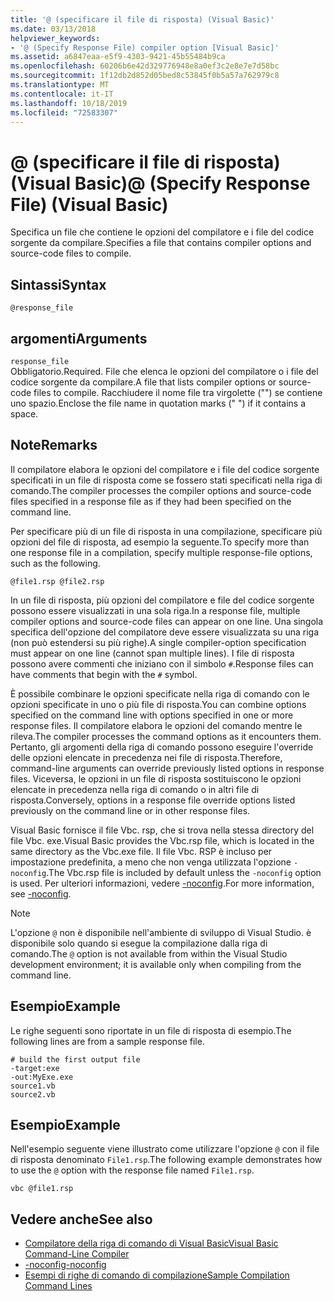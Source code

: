 ```yaml
---
title: '@ (specificare il file di risposta) (Visual Basic)'
ms.date: 03/13/2018
helpviewer_keywords:
- '@ (Specify Response File) compiler option [Visual Basic]'
ms.assetid: a6847eaa-e5f9-4303-9421-45b55484b9ca
ms.openlocfilehash: 60206b6e42d329776948e8a0ef3c2e8e7e7d58bc
ms.sourcegitcommit: 1f12db2d852d05bed8c53845f0b5a57a762979c8
ms.translationtype: MT
ms.contentlocale: it-IT
ms.lasthandoff: 10/18/2019
ms.locfileid: "72583307"
---
```

# <a name="-specify-response-file-visual-basic"></a><span data-ttu-id="832fc-102">@ (specificare il file di risposta) (Visual Basic)</span><span class="sxs-lookup"><span data-stu-id="832fc-102">@ (Specify Response File) (Visual Basic)</span></span>

<span data-ttu-id="832fc-103">Specifica un file che contiene le opzioni del compilatore e i file del codice sorgente da compilare.</span><span class="sxs-lookup"><span data-stu-id="832fc-103">Specifies a file that contains compiler options and source-code files to compile.</span></span>

## <a name="syntax"></a><span data-ttu-id="832fc-104">Sintassi</span><span class="sxs-lookup"><span data-stu-id="832fc-104">Syntax</span></span>

```console
@response_file
```

## <a name="arguments"></a><span data-ttu-id="832fc-105">argomenti</span><span class="sxs-lookup"><span data-stu-id="832fc-105">Arguments</span></span>

`response_file`  
<span data-ttu-id="832fc-106">Obbligatorio.</span><span class="sxs-lookup"><span data-stu-id="832fc-106">Required.</span></span> <span data-ttu-id="832fc-107">File che elenca le opzioni del compilatore o i file del codice sorgente da compilare.</span><span class="sxs-lookup"><span data-stu-id="832fc-107">A file that lists compiler options or source-code files to compile.</span></span> <span data-ttu-id="832fc-108">Racchiudere il nome file tra virgolette ("") se contiene uno spazio.</span><span class="sxs-lookup"><span data-stu-id="832fc-108">Enclose the file name in quotation marks (" ") if it contains a space.</span></span>

## <a name="remarks"></a><span data-ttu-id="832fc-109">Note</span><span class="sxs-lookup"><span data-stu-id="832fc-109">Remarks</span></span>

<span data-ttu-id="832fc-110">Il compilatore elabora le opzioni del compilatore e i file del codice sorgente specificati in un file di risposta come se fossero stati specificati nella riga di comando.</span><span class="sxs-lookup"><span data-stu-id="832fc-110">The compiler processes the compiler options and source-code files specified in a response file as if they had been specified on the command line.</span></span>

<span data-ttu-id="832fc-111">Per specificare più di un file di risposta in una compilazione, specificare più opzioni del file di risposta, ad esempio la seguente.</span><span class="sxs-lookup"><span data-stu-id="832fc-111">To specify more than one response file in a compilation, specify multiple response-file options, such as the following.</span></span>

```console
@file1.rsp @file2.rsp
```

<span data-ttu-id="832fc-112">In un file di risposta, più opzioni del compilatore e file del codice sorgente possono essere visualizzati in una sola riga.</span><span class="sxs-lookup"><span data-stu-id="832fc-112">In a response file, multiple compiler options and source-code files can appear on one line.</span></span> <span data-ttu-id="832fc-113">Una singola specifica dell'opzione del compilatore deve essere visualizzata su una riga (non può estendersi su più righe).</span><span class="sxs-lookup"><span data-stu-id="832fc-113">A single compiler-option specification must appear on one line (cannot span multiple lines).</span></span> <span data-ttu-id="832fc-114">I file di risposta possono avere commenti che iniziano con il simbolo `#`.</span><span class="sxs-lookup"><span data-stu-id="832fc-114">Response files can have comments that begin with the `#` symbol.</span></span>

<span data-ttu-id="832fc-115">È possibile combinare le opzioni specificate nella riga di comando con le opzioni specificate in uno o più file di risposta.</span><span class="sxs-lookup"><span data-stu-id="832fc-115">You can combine options specified on the command line with options specified in one or more response files.</span></span> <span data-ttu-id="832fc-116">Il compilatore elabora le opzioni del comando mentre le rileva.</span><span class="sxs-lookup"><span data-stu-id="832fc-116">The compiler processes the command options as it encounters them.</span></span> <span data-ttu-id="832fc-117">Pertanto, gli argomenti della riga di comando possono eseguire l'override delle opzioni elencate in precedenza nei file di risposta.</span><span class="sxs-lookup"><span data-stu-id="832fc-117">Therefore, command-line arguments can override previously listed options in response files.</span></span> <span data-ttu-id="832fc-118">Viceversa, le opzioni in un file di risposta sostituiscono le opzioni elencate in precedenza nella riga di comando o in altri file di risposta.</span><span class="sxs-lookup"><span data-stu-id="832fc-118">Conversely, options in a response file override options listed previously on the command line or in other response files.</span></span>

<span data-ttu-id="832fc-119">Visual Basic fornisce il file Vbc. rsp, che si trova nella stessa directory del file Vbc. exe.</span><span class="sxs-lookup"><span data-stu-id="832fc-119">Visual Basic provides the Vbc.rsp file, which is located in the same directory as the Vbc.exe file.</span></span> <span data-ttu-id="832fc-120">Il file Vbc. RSP è incluso per impostazione predefinita, a meno che non venga utilizzata l'opzione `-noconfig`.</span><span class="sxs-lookup"><span data-stu-id="832fc-120">The Vbc.rsp file is included by default unless the `-noconfig` option is used.</span></span> <span data-ttu-id="832fc-121">Per ulteriori informazioni, vedere [-noconfig](../../../visual-basic/reference/command-line-compiler/noconfig.md).</span><span class="sxs-lookup"><span data-stu-id="832fc-121">For more information, see [-noconfig](../../../visual-basic/reference/command-line-compiler/noconfig.md).</span></span>

> [!NOTE]
> <span data-ttu-id="832fc-122">L'opzione `@` non è disponibile nell'ambiente di sviluppo di Visual Studio. è disponibile solo quando si esegue la compilazione dalla riga di comando.</span><span class="sxs-lookup"><span data-stu-id="832fc-122">The `@` option is not available from within the Visual Studio development environment; it is available only when compiling from the command line.</span></span>

## <a name="example"></a><span data-ttu-id="832fc-123">Esempio</span><span class="sxs-lookup"><span data-stu-id="832fc-123">Example</span></span>

<span data-ttu-id="832fc-124">Le righe seguenti sono riportate in un file di risposta di esempio.</span><span class="sxs-lookup"><span data-stu-id="832fc-124">The following lines are from a sample response file.</span></span>

```console
# build the first output file
-target:exe
-out:MyExe.exe
source1.vb
source2.vb
```

## <a name="example"></a><span data-ttu-id="832fc-125">Esempio</span><span class="sxs-lookup"><span data-stu-id="832fc-125">Example</span></span>

<span data-ttu-id="832fc-126">Nell'esempio seguente viene illustrato come utilizzare l'opzione `@` con il file di risposta denominato `File1.rsp`.</span><span class="sxs-lookup"><span data-stu-id="832fc-126">The following example demonstrates how to use the `@` option with the response file named `File1.rsp`.</span></span>

```console
vbc @file1.rsp
```

## <a name="see-also"></a><span data-ttu-id="832fc-127">Vedere anche</span><span class="sxs-lookup"><span data-stu-id="832fc-127">See also</span></span>

- [<span data-ttu-id="832fc-128">Compilatore della riga di comando di Visual Basic</span><span class="sxs-lookup"><span data-stu-id="832fc-128">Visual Basic Command-Line Compiler</span></span>](../../../visual-basic/reference/command-line-compiler/index.md)
- [<span data-ttu-id="832fc-129">-noconfig</span><span class="sxs-lookup"><span data-stu-id="832fc-129">-noconfig</span></span>](../../../visual-basic/reference/command-line-compiler/noconfig.md)
- [<span data-ttu-id="832fc-130">Esempi di righe di comando di compilazione</span><span class="sxs-lookup"><span data-stu-id="832fc-130">Sample Compilation Command Lines</span></span>](../../../visual-basic/reference/command-line-compiler/sample-compilation-command-lines.md)
